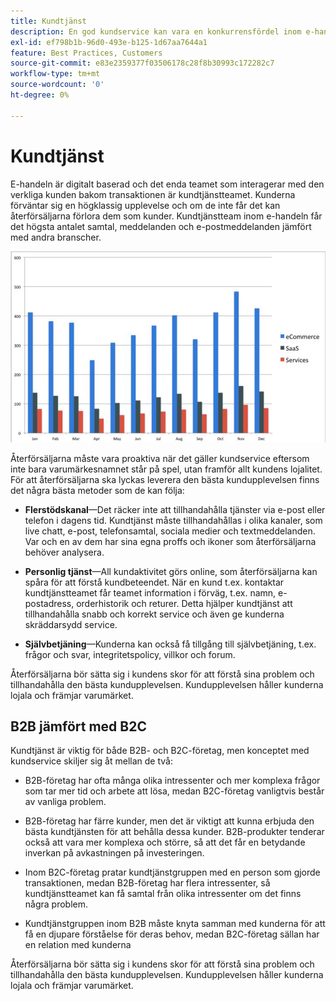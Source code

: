 ```yaml
---
title: Kundtjänst
description: En god kundservice kan vara en konkurrensfördel inom e-handeln.
exl-id: ef798b1b-96d0-493e-b125-1d67aa7644a1
feature: Best Practices, Customers
source-git-commit: e83e2359377f03506178c28f8b30993c172282c7
workflow-type: tm+mt
source-wordcount: '0'
ht-degree: 0%

---
```


# Kundtjänst

E-handeln är digitalt baserad och det enda teamet som interagerar med den verkliga kunden bakom transaktionen är kundtjänstteamet. Kunderna förväntar sig en högklassig upplevelse och om de inte får det kan återförsäljarna förlora dem som kunder. Kundtjänstteam inom e-handeln får det högsta antalet samtal, meddelanden och e-postmeddelanden jämfört med andra branscher.

![Diagram över kundtjänst](../../assets/playbooks/customer-service-chart.png)

Återförsäljarna måste vara proaktiva när det gäller kundservice eftersom inte bara varumärkesnamnet står på spel, utan framför allt kundens lojalitet. För att återförsäljarna ska lyckas leverera den bästa kundupplevelsen finns det några bästa metoder som de kan följa:

- **Flerstödskanal**—Det räcker inte att tillhandahålla tjänster via e-post eller telefon i dagens tid. Kundtjänst måste tillhandahållas i olika kanaler, som live chatt, e-post, telefonsamtal, sociala medier och textmeddelanden. Var och en av dem har sina egna proffs och ikoner som återförsäljarna behöver analysera.

- **Personlig tjänst**—All kundaktivitet görs online, som återförsäljarna kan spåra för att förstå kundbeteendet. När en kund t.ex. kontaktar kundtjänstteamet får teamet information i förväg, t.ex. namn, e-postadress, orderhistorik och returer. Detta hjälper kundtjänst att tillhandahålla snabb och korrekt service och även ge kunderna skräddarsydd service.

- **Självbetjäning**—Kunderna kan också få tillgång till självbetjäning, t.ex. frågor och svar, integritetspolicy, villkor och forum.

Återförsäljarna bör sätta sig i kundens skor för att förstå sina problem och tillhandahålla den bästa kundupplevelsen. Kundupplevelsen håller kunderna lojala och främjar varumärket.

## B2B jämfört med B2C

Kundtjänst är viktig för både B2B- och B2C-företag, men konceptet med kundservice skiljer sig åt mellan de två:

- B2B-företag har ofta många olika intressenter och mer komplexa frågor som tar mer tid och arbete att lösa, medan B2C-företag vanligtvis består av vanliga problem.

- B2B-företag har färre kunder, men det är viktigt att kunna erbjuda den bästa kundtjänsten för att behålla dessa kunder. B2B-produkter tenderar också att vara mer komplexa och större, så att det får en betydande inverkan på avkastningen på investeringen.

- Inom B2C-företag pratar kundtjänstgruppen med en person som gjorde transaktionen, medan B2B-företag har flera intressenter, så kundtjänstteamet kan få samtal från olika intressenter om det finns några problem.

- Kundtjänstgruppen inom B2B måste knyta samman med kunderna för att få en djupare förståelse för deras behov, medan B2C-företag sällan har en relation med kunderna

Återförsäljarna bör sätta sig i kundens skor för att förstå sina problem och tillhandahålla den bästa kundupplevelsen. Kundupplevelsen håller kunderna lojala och främjar varumärket.
